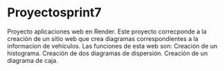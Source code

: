 # Proyectosprint7

Proyecto aplicaciones web en Render. 
Este proyecto correcponde a la creación de un sitio web que crea diagramas correspondientes a la informacion de vehículos. Las funciones de esta web son: 
Creación de un histograma. 
Creación de dos diagramas de dispersión. 
Creación de un diagrama de caja.